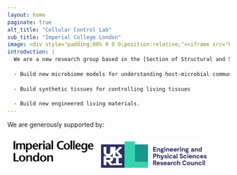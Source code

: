 ```yaml
---
layout: home
paginate: true
alt_title: "Cellular Control Lab"
sub_title: "Imperial College London"
image: <div style="padding:80% 0 0 0;position:relative;"><iframe src="https://player.vimeo.com/video/882524208?badge=0&amp;autopause=0&amp;quality_selector=1&amp;player_id=0&amp;app_id=58479" frameborder="0" allow="autoplay; fullscreen; picture-in-picture" style="position:absolute;top:0;left:0;width:100%;height:100%;" title="printing"></iframe></div><script src="https://player.vimeo.com/api/player.js"></script>
introduction: |
  We are a new research group based in the [Section of Structural and Synthetic Biology](https://www.imperial.ac.uk/infectious-disease/research/structural-bio/){:target="_blank"} in the [Department of Infectious Disease](https://www.imperial.ac.uk/infectious-disease/){:target="_blank"} at **Imperial College London**. Our group uses 3D printing and fluidic technologies to:
  
  - Build new microbiome models for understanding host-microbial community relationship
  
  - Build synthetic tissues for controlling living tissues
  
  - Build new engineered living materials. 
---
```


We are generously supported by:

<img src ="/assets/images/imperiallogo.svg" width="208.5" height="75.5"> <img src ="/assets/images/EPSRC_logo.png" width="239.625" height="60">